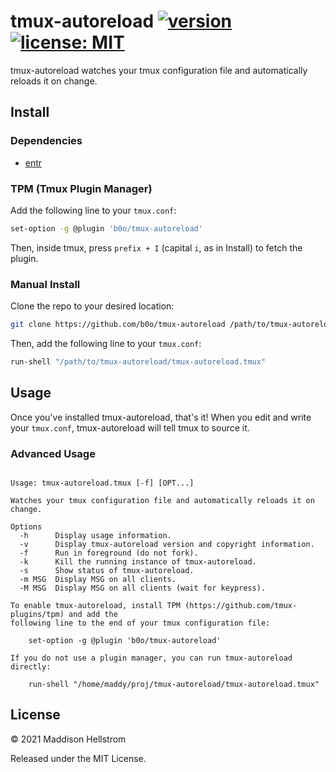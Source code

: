 # tmux-autoreload [![version](https://img.shields.io/github/v/tag/b0o/tmux-autoreload?style=flat&color=yellow&label=version&sort=semver)](https://github.com/b0o/tmux-autoreload/releases) [![license: MIT](https://img.shields.io/github/license/b0o/tmux-autoreload?style=flat&color=green)](https://mit-license.org)

tmux-autoreload watches your tmux configuration file and automatically reloads
it on change.

## Install

### Dependencies

- [entr](https://github.com/eradman/entr)

### TPM (Tmux Plugin Manager)

Add the following line to your `tmux.conf`:

```sh
set-option -g @plugin 'b0o/tmux-autoreload'
```

Then, inside tmux, press `prefix + I` (capital `i`, as in Install) to fetch the plugin.

### Manual Install

Clone the repo to your desired location:

```sh
git clone https://github.com/b0o/tmux-autoreload /path/to/tmux-autoreload
```

Then, add the following line to your `tmux.conf`:

```sh
run-shell "/path/to/tmux-autoreload/tmux-autoreload.tmux"
```

## Usage

Once you've installed tmux-autoreload, that's it! When you edit and write your
`tmux.conf`, tmux-autoreload will tell tmux to source it.

### Advanced Usage

<!-- USAGE -->

```

Usage: tmux-autoreload.tmux [-f] [OPT...]

Watches your tmux configuration file and automatically reloads it on change.

Options
  -h      Display usage information.
  -v      Display tmux-autoreload version and copyright information.
  -f      Run in foreground (do not fork).
  -k      Kill the running instance of tmux-autoreload.
  -s      Show status of tmux-autoreload.
  -m MSG  Display MSG on all clients.
  -M MSG  Display MSG on all clients (wait for keypress).

To enable tmux-autoreload, install TPM (https://github.com/tmux-plugins/tpm) and add the
following line to the end of your tmux configuration file:

    set-option -g @plugin 'b0o/tmux-autoreload'

If you do not use a plugin manager, you can run tmux-autoreload directly:

    run-shell "/home/maddy/proj/tmux-autoreload/tmux-autoreload.tmux"

```

<!-- /USAGE -->

## License

<!-- LICENSE -->

&copy; 2021 Maddison Hellstrom

Released under the MIT License.

<!-- /LICENSE -->
